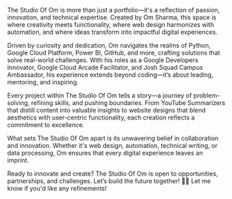 The Studio Of Om is more than just a portfolio—it's a reflection of passion, innovation, and technical expertise. Created by Om Sharma, this space is where creativity meets functionality, where web design harmonizes with automation, and where ideas transform into impactful digital experiences.

Driven by curiosity and dedication, Om navigates the realms of Python, Google Cloud Platform, Power BI, GitHub, and more, crafting solutions that solve real-world challenges. With his roles as a Google Developers Innovator, Google Cloud Arcade Facilitator, and Josh Squad Campus Ambassador, his experience extends beyond coding—it’s about leading, mentoring, and inspiring.

Every project within The Studio Of Om tells a story—a journey of problem-solving, refining skills, and pushing boundaries. From YouTube Summarizers that distill content into valuable insights to website designs that blend aesthetics with user-centric functionality, each creation reflects a commitment to excellence.

What sets The Studio Of Om apart is its unwavering belief in collaboration and innovation. Whether it's web design, automation, technical writing, or data processing, Om ensures that every digital experience leaves an imprint.

Ready to innovate and create? The Studio Of Om is open to opportunities, partnerships, and challenges. Let’s build the future together! 🚀✨ Let me know if you'd like any refinements!
